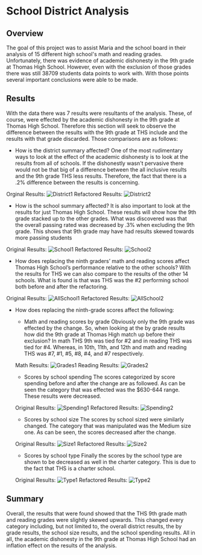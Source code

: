 # School District Analysis
## Overview
The goal of this project was to assist Maria and the school board in their analysis of 15 different high school's math
and reading grades. Unfortunately, there was evidence of academic dishonesty in the 9th grade at Thomas High School.
However, even with the exclusion of those grades there was still 38709 students data points to work with. With those 
points several important conclusions were able to be made.

## Results
With the data there was 7 results were resultants of the analysis. These, of course, were effected by the academic 
dishonesty in the 9th grade at Thomas High School. Therefore this section will seek to observe the difference between
the results with the 9th grade at THS include and the results with that grade discarded. Those comparisons are as
follows:

* How is the district summary affected?
One of the most rudimentary ways to look at the effect of the academic dishonesty is to look at the results from all of 
schools. If the dishonestly wasn't pervasive there would not be that big of a difference between the all inclusive
results and the 9th grade THS less results. Therefore, the fact that there is a .2% difference between the results
is concerning.

Orginal Results:
![District1](https://user-images.githubusercontent.com/71234992/96401105-4fae1d00-1187-11eb-8018-bcceb3a09ac7.PNG)
Refactored Results:
![District2](https://user-images.githubusercontent.com/71234992/96401106-4fae1d00-1187-11eb-83a0-0499803df87c.PNG)

* How is the school summary affected?
It is also important to look at the results for just Thomas High School. These results will show how the 9th grade
stacked up to the other grades. What was discovered was that the overall passing rated was decreased by .3% when
excluding the 9th grade. This shows that 9th grade may have had results skewed towards more passing students

Original Results:
![School1](https://user-images.githubusercontent.com/71234992/96401683-e5967780-1188-11eb-91b6-06d792848f35.PNG)
Refactored Results:
![School2](https://user-images.githubusercontent.com/71234992/96401684-e62f0e00-1188-11eb-98da-d046c8e7c8fe.PNG)

* How does replacing the ninth graders’ math and reading scores affect Thomas High School’s performance relative to the 
other schools?
With the results for THS we can also compare to the results of the other 14 schools. What is found is that was THS was
the #2 performing school both before and after the refactoring.

Original Results:
![AllSchool1](https://user-images.githubusercontent.com/71234992/96406186-c0f3cd00-1193-11eb-8480-0cd85385c5c8.PNG)
Refactored Results:
![AllSchool2](https://user-images.githubusercontent.com/71234992/96406188-c18c6380-1193-11eb-90b9-68ddc09e68ce.PNG)

* How does replacing the ninth-grade scores affect the following:

    * Math and reading scores by grade
    Obviously only the 9th grade was effected by the change. So, when looking at the by grade results how did the 9th
    grade at Thomas High match up before their exclusion? In math THS 9th was tied for #2 and in reading THS was tied 
    for #4. Whereas, in 10th, 11th, and 12th and math and reading THS was #7, #1, #5, #8, #4, and #7 respectively.
    
    Math Results:
    ![Grades1](https://user-images.githubusercontent.com/71234992/96407424-3365ac80-1196-11eb-9224-592d32ac1ab5.PNG)
    Reading Results:
    ![Grades2](https://user-images.githubusercontent.com/71234992/96407427-33fe4300-1196-11eb-9f7f-53bdb7296306.PNG)

    * Scores by school spending
    The scores categorized by score spending before and after the change are as followed. As can be seen the category
    that was effected was the $630-644 range. These results were decreased.
    
    Original Results:
    ![Spending1](https://user-images.githubusercontent.com/71234992/96408208-dd920400-1197-11eb-8bc5-9d00e05bba82.PNG)
    Refactored Results:
    ![Spending2](https://user-images.githubusercontent.com/71234992/96408211-de2a9a80-1197-11eb-8708-0a8bf1d1c9e5.PNG)
    
    * Scores by school size
    The scores by school sized were similarly changed. The category that was manipulated was the Medium size one. As
    can be seen, the scores decreased after the change.
    
    Original Results:
    ![Size1](https://user-images.githubusercontent.com/71234992/96408441-5f822d00-1198-11eb-9c0e-f76fcbfe532f.PNG)
    Refactored Results:
    ![Size2](https://user-images.githubusercontent.com/71234992/96408443-601ac380-1198-11eb-9026-4c0662e338f2.PNG)
    
    * Scores by school type
    Finally the scores by the school type are shown to be decreased as well in the charter category. This is due to 
    the fact that THS is a charter school.
    
    Original Results:
    ![Type1](https://user-images.githubusercontent.com/71234992/96408724-efc07200-1198-11eb-8cdd-30bdcf764e86.PNG)
    Refactored Results:
    ![Type2](https://user-images.githubusercontent.com/71234992/96408726-f0590880-1198-11eb-9c1d-0b49008213a6.PNG)

## Summary
Overall, the results that were found showed that the THS 9th grade math and reading grades were slightly skewed 
upwards. This changed every category including, but not limited to, the overall district results, the by grade results,
the school size results, and the school spending results. All in all, the academic dishonesty in the 9th grade at Thomas 
High School had an inflation effect on the results of the analysis.